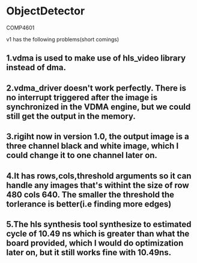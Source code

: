 # ObjectDetector
COMP4601

v1 has the following problems(short comings)
## 1.vdma is used to make use of hls_video library instead of dma. ##
## 2.vdma_driver doesn't work perfectly. There is no interrupt triggered after the image is synchronized in the VDMA engine, but we could still get the output in the memory. ##
## 3.rigiht now in version 1.0, the output image is a three channel black and white image, which I could change it to one channel later on. ## 
## 4.It has rows,cols,threshold arguments so it can handle any images that's withint the size of row 480 cols 640. The smaller the threshold the torlerance is better(i.e finding more edges) ## 
## 5.The hls synthesis tool synthesize to estimated cycle of 10.49 ns which is greater than what the board provided, which I would do optimization later on, but it still works fine with 10.49ns. ## 
